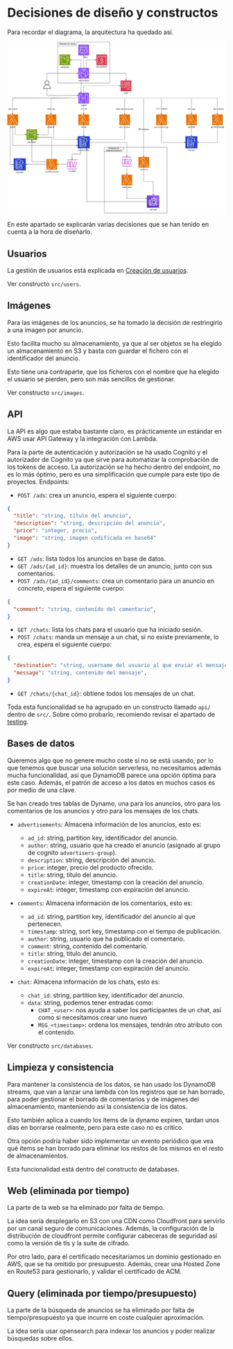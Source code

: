 # Decisiones de diseño y constructos

Para recordar el diagrama, la arquitectura ha quedado así.

![Arquitectura_AWS_v3](img/Arquitectura-cloud-SergioYunta-v3.jpg)

En este apartado se explicarán varias decisiones que se han tenido en cuenta a la hora de diseñarlo.

## Usuarios
La gestión de usuarios está explicada en [Creación de usuarios](./creacion_usuarios.md).

Ver constructo `src/users`.

## Imágenes
Para las imágenes de los anuncios, se ha tomado la decisión de restringirlo a una imagen por anuncio.

Esto facilita mucho su almacenamiento, ya que al ser objetos se ha elegido un almacenamiento en S3 y basta con guardar el fichero con el identificador del anuncio.

Esto tiene una contraparte, que los ficheros con el nombre que ha elegido el usuario se pierden, pero son más sencillos de gestionar.

Ver constructo `src/images`.


## API

La API es algo que estaba bastante claro, es prácticamente un estándar en AWS usar API Gateway y la integración con Lambda.

Para la parte de autenticación y autorización se ha usado Cognito y el autorizador de Cognito ya que sirve para automatizar la comprobación de los tokens de acceso. La autorización se ha hecho dentro del endpoint, no es lo más óptimo, pero es una simplificación que cumple para este tipo de proyectos. Endpoints:

- `POST /ads`: crea un anuncio, espera el siguiente cuerpo:
```json
{
  "title": "string, título del anuncio",
  "description": "string, descripción del anuncio",
  "price": "integer, precio",
  "image": "string, imagen codificada en base64"
}
```
- `GET /ads`: lista todos los anuncios en base de datos.
- `GET /ads/{ad_id}`: muestra los detalles de un anuncio, junto con sus comentarios.
- `POST /ads/{ad_id}/comments`: crea un comentario para un anuncio en concreto, espera el siguiente cuerpo:
```json
{
  "comment": "string, contenido del comentario",
}
```
- `GET /chats`: lista los chats para el usuario que ha iniciado sesión.
- `POST /chats`: manda un mensaje a un chat, si no existe previamente, lo crea, espera el siguiente cuerpo:
```json
{
  "destination": "string, username del usuario al que enviar el mensaje",
  "message": "string, contenido del mensaje",
}
```
- `GET /chats/{chat_id}`: obtiene todos los mensajes de un chat.

Toda esta funcionalidad se ha agrupado en un constructo llamado `api/` dentro de `src/`. Sobre cómo probarlo, recomiendo revisar el apartado de [testing](testing.md).


## Bases de datos
Queremos algo que no genere mucho coste si no se está usando, por lo que tenemos que buscar una solución serverless, no necesitamos además mucha funcionalidad, así que DynamoDB parece una opción óptima para este caso. Además, el patrón de acceso a los datos en muchos casos es por medio de una clave.

Se han creado tres tablas de Dynamo, una para los anuncios, otro para los comentarios de los anuncios y otro para los mensajes de los chats.

- `advertisements`: Almacena información de los anuncios, esto es:
  - `ad_id`: string, partition key, identificador del anuncio.
  - `author`: string, usuario que ha creado el anuncio (asignado al grupo de cognito `advertisers-group`).
  - `description`: string, descripción del anuncio.
  - `price`: integer, precio del producto ofrecido.
  - `title`: string, título del anuncio.
  - `creationDate`: integer, timestamp con la creación del anuncio.
  - `expireAt`: integer, timestamp con expiración del anuncio.

- `comments`: Almacena información de los comentarios, esto es:
  - `ad_id`: string, partition key, identificador del anuncio al que pertenecen.
  - `timestamp`: string, sort key, timestamp con el tiempo de publicación.
  - `author`: string, usuario que ha publicado el comentario.
  - `comment`: string, contenido del comentario.
  - `title`: string, título del anuncio.
  - `creationDate`: integer, timestamp con la creación del anuncio.
  - `expireAt`: integer, timestamp con expiración del anuncio.

- `chat`: Almacena información de los chats, esto es:
  - `chat_id`: string, partition key, identificador del anuncio.
  - `data`: string, podemos tener entradas como:
    - `CHAT_<user>`: nos ayuda a saber los participantes de un chat, así como si necesitamos crear uno nuevo
    - `MSG_<timestamp>`: ordena los mensajes, tendrán otro atributo con el contenido.

Ver constructo `src/databases`.

## Limpieza y consistencia
Para mantener la consistencia de los datos, se han usado los DynamoDB streams, que van a lanzar una lambda con los registros que se han borrado, para poder gestionar el borrado de comentarios y de imágenes del almacenamiento, manteniendo así la consistencia de los datos.

Esto también aplica a cuando los ítems de la dynamo expiren, tardan unos días en borrarse realmente, pero para este caso no es crítico.

Otra opción podría haber sido implementar un evento periódico que vea qué items se han borrado para eliminar los restos de los mismos en el resto de almacenamientos.

Esta funcionalidad está dentro del constructo de databases.

## Web (eliminada por tiempo)
La parte de la web se ha eliminado por falta de tiempo.

La idea sería desplegarlo en S3 con una CDN como Cloudfront para servirlo por un canal seguro de comunicaciones. Además, la configuración de la distribución de cloudfront permite configurar cabeceras de seguridad así como la versión de tls y la suite de cifrado.

Por otro lado, para el certificado necesitaríamos un dominio gestionado en AWS, que se ha omitido por presupuesto. Además, crear una Hosted Zone en Route53 para gestionarlo, y validar el certificado de ACM.

## Query (eliminada por tiempo/presupuesto)
La parte de la búsqueda de anuncios se ha eliminado por falta de tiempo/presupuesto ya que incurre en coste cualquier aproximación.

La idea sería usar opensearch para indexar los anuncios y poder realizar búsquedas sobre ellos.
